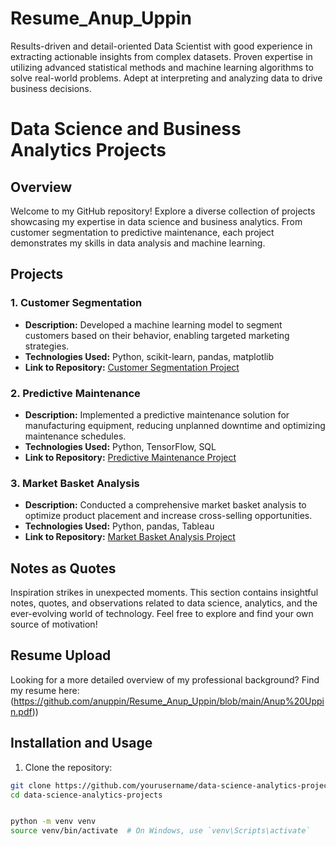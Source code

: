 # Resume_Anup_Uppin
Results-driven and detail-oriented Data Scientist with good experience in extracting actionable insights from complex datasets. Proven expertise in utilizing advanced statistical methods and machine learning algorithms to solve real-world problems. Adept at interpreting and analyzing data to drive business decisions.
# Data Science and Business Analytics Projects

## Overview

Welcome to my GitHub repository! Explore a diverse collection of projects showcasing my expertise in data science and business analytics. From customer segmentation to predictive maintenance, each project demonstrates my skills in data analysis and machine learning.

## Projects

### 1. Customer Segmentation

- **Description:** Developed a machine learning model to segment customers based on their behavior, enabling targeted marketing strategies.
- **Technologies Used:** Python, scikit-learn, pandas, matplotlib
- **Link to Repository:** [Customer Segmentation Project](link-to-repo)

### 2. Predictive Maintenance

- **Description:** Implemented a predictive maintenance solution for manufacturing equipment, reducing unplanned downtime and optimizing maintenance schedules.
- **Technologies Used:** Python, TensorFlow, SQL
- **Link to Repository:** [Predictive Maintenance Project](link-to-repo)

### 3. Market Basket Analysis

- **Description:** Conducted a comprehensive market basket analysis to optimize product placement and increase cross-selling opportunities.
- **Technologies Used:** Python, pandas, Tableau
- **Link to Repository:** [Market Basket Analysis Project](link-to-repo)

## Notes as Quotes

Inspiration strikes in unexpected moments. This section contains insightful notes, quotes, and observations related to data science, analytics, and the ever-evolving world of technology. Feel free to explore and find your own source of motivation!

## Resume Upload

Looking for a more detailed overview of my professional background? Find my resume here:(https://github.com/anuppin/Resume_Anup_Uppin/blob/main/Anup%20Uppin.pdf))

## Installation and Usage

1. Clone the repository:

```bash
git clone https://github.com/yourusername/data-science-analytics-projects.git
cd data-science-analytics-projects


python -m venv venv
source venv/bin/activate  # On Windows, use `venv\Scripts\activate`
